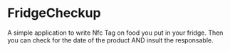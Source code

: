 FridgeCheckup
=============

A simple application to write Nfc Tag on food you put in your fridge. Then you
can check for the date of the product AND insult the responsable.


